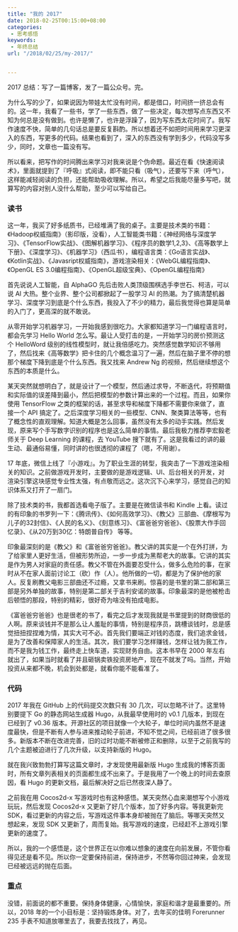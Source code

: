 ```yaml
---
title: "我的 2017"
date: 2018-02-25T00:15:00+08:00
categories:
 - 思考感悟
keywords:
 - 年终总结
url: "/2018/02/25/my-2017/"


---
```


2017 总结：写了一篇博客，发了一篇公众号。完。

为什么写的少了，如果说因为带娃太忙没有时间，都是借口，时间挤一挤总会有的。这一年，我看了一些书，学了一些东西，做了一些决定，每次想写点东西又不知为何总是没有做到。也许是懒了，也许是浮躁了，因为写东西太花时间了。我写作速度不快，简单的几句话总是要反复斟酌。所以想着还不如把时间用来学习更深入的东西，写更多的代码。结果也看到了，深入的东西没有学到多少，代码没写多少，同时，文章也一篇没有写。

所以看来，把写作的时间腾出来学习对我来说是个伪命题。最近在看《快速阅读术》，里面就提到了『呼吸』式阅读，即不能只看（吸气），还要写下来（呼气），这样能减轻阅读的负担，还能帮助吸收理解。所以，希望之后我能尽量多写吧，就算写的内容对别人没什么帮助，至少可以写给自己。

### 读书

这一年，我买了好多纸质书，已经堆满了我的桌子。主要是技术类的书籍：《Hadoop权威指南》（影印版，没看），人工智能类书籍：《神经网络与深度学习》、《TensorFlow实战》、《图解机器学习》、《程序员的数学1,2,3》、《高等数学上下册》、《深度学习》、《机器学习》（西瓜书），编程语言类：《Go语言实战》、《Kotlin实战》、《Javasript权威指南》，游戏渲染相关：《WebGL编程指南》、《OpenGL ES 3.0编程指南》、《OpenGL超级宝典》、《OpenGL编程指南》

首先说说人工智能，自 AlphaGO 先后击败人类顶级围棋选手李世石、柯洁，可以说 AI 大热。整个业界、整个公司都掀起了一股学习 AI 的热潮。为了搞清楚机器学习、深度学习到底是个什么东西，我投入了不少的精力，最后我觉得也算是简单的入门了，更高深的就不敢说。

从零开始学习机器学习，一开始我感到很吃力。大家都知道学习一门编程语言时，都会先学习 Hello World 怎么写。最让人受打击的是，一开始学习的房价预测这个 HelloWord 级别的线性模型时，就让我倍感吃力。突然感觉数学知识不够用了，然后找来《高等数学》把卡住的几个概念温习了一遍，然后在脑子里不停的想那个梯度下降到底是个什么东西。我又找来 Andrew Ng 的视频，然后继续想这个东西的本质是什么。

某天突然就想明白了，就是设计了一个模型，然后通过求导，不断迭代，将预期值和实际值的误差降到最小，然后把模型的参数计算出来的一个过程。而且，如果你使用 TensorFlow 之类的框架的话，甚至求导和梯度下降都不需要你来做了，直接一个 API 搞定了。之后深度学习相关的一些模型、CNN、聚类算法等等，也有了概念性的直观理解。知道大概是怎么回事，虽然没有太多的动手实践。然后发现，原来写个手写数字识别的程序也是这么简单的事情。最后我极力推荐李宏毅老师关于 Deep Learning 的课程，去 YouTube 搜下就有了。这是我看过的讲的最生动、最通俗易懂，同时讲的也很透彻的课程了（嗯，不用谢）。

17 年底，微信上线了『小游戏』。为了职业生涯的转型，我突击了一下游戏渲染相关的知识。之前做游戏开发时，主要做的是游戏逻辑、UI、后台相关的开发，对渲染引擎这块感觉专业性太强，有点敬而远之。这次沉下心来学习，感觉自己的知识体系又打开了一扇门。

除了技术类的书，我都首选看电子版了。主要是在微信读书和 Kindle 上看。读过的有印象的书罗列一下：《腾讯传》、《如何高效学习》、《教父》三部曲、《摩根写为儿子的32封信》、《人民的名义》、《刻意练习》、《富爸爸穷爸爸》、《股票大作手回忆录》、《从20万到30亿：特朗普自传》 等等。

印象最深刻的是《教父》和《富爸爸穷爸爸》。教父讲的其实是一个在外打拼，为了给家里人更好生活，但被形势所迫，一步一步成为黑帮老大的故事。它讲的其实是作为男人对家庭的责任感。教父不管在外面要忍受什么，做多么危险的事，在家时从不在家人面前讨论工（砍）作（人）。他所做的一切，都是为了保护他的家人。反复刷教父电影三部曲还不过瘾，又拿书来刷。惊喜的是书里的第二部和第三部是另外单独的故事，特别是第二部关于吉利安诺的故事。印象最深的是他被枪击后顿悟的那段，特别的精彩，很好奇为啥没有拍成电影。

《富爸爸穷爸爸》也是很老的书了，看完之后才发现我就是书里提到的财商很低的人啊。原来谈钱并不是那么让人羞耻的事情，特别是程序员，跳槽谈钱时，总是感觉扭扭捏捏难为情，其实大可不必。首先我们要端正对钱的态度，我们追求金钱，是为了改善和保障家人的生活。其次，我们要学习怎样赚钱，怎样让钱为我工作，而不是我为钱工作，最终走上快车道，实现财务自由。这本书早在 2000 年左右就出了，如果当时就看了并且砸锅卖铁投资房地产，现在不就发了吗。当然，开始投资从来都不晚，机会到处都是，就看你能不能看准了。

### 代码

2017 年我在 GitHub 上的代码提交次数只有 30 几次，可以忽略不计了。这里特别要提下 Go 的静态网站生成器 Hugo，从我最早使用时的 v0.1 几版本，到现在已经到了 v0.36 版本。开源社区的项目就像一个大轮子，单位时间内虽然不是速度最快，但是不断有人参与进来推动轮子前进，不知不觉之间，已经前进了很多很多。新版本不断在改进完善，旧的过时功能不断被修正和删除，以至于之前我写的几个主题被迫进行了几次升级，以支持新版的 Hugo。

就在我兴致勃勃打算写这篇文章时，才发现使用最新版 Hugo 生成我的博客页面时，所有文章列表相关的页面都生成不出来了。于是我用了一个晚上的时间去查原因，看 Hugo 的更新文档，最后解决好之后已然夜深人静了。

之前我在用 Cocos2d-x 写游戏时也有这种感悟。某天突然心血来潮想写个小游戏玩玩，然后发现 Cocos2d-x 又更新了好几个版本，加了好多内容。等我更新完 SDK，看过更新的内容之后，写游戏这件事本身却被抛在了脑后。等哪天突然又想起来，发现 SDK 又更新了，周而复始。我写游戏的速度，已经赶不上游戏引擎更新的速度了。

所以，我的一个感悟是，这个世界正在以你难以想象的速度在向前发展，不管你看得见还是看不见。所以你一定要保持前进，保持进步，不然等你回过神来，会发现已经被远远的抛在后面。

### 重点

没错，前面说的都不重要。保持身体健康，心情愉快，家庭和谐才是最重要的。所以，2018 年的一个小目标是：坚持锻炼身体。对了，去年买的佳明 Forerunner 235 手表不知道放哪里去了，我要去找找了，再见。

